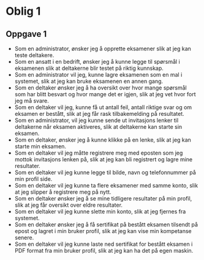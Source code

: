 # Oblig 1
## Oppgave 1
* Som en administrator, ønsker jeg å opprette eksamener slik at jeg kan teste deltakere.
* Som en ansatt i en bedrift, ønsker jeg å kunne legge til spørsmål i eksamenen slik at deltakerne blir testet på riktig kunnskap.
* Som en administrator vil jeg, kunne lagre eksamenen som en mal i systemet, slik at jeg kan bruke eksamenen en annen gang.
* Som en deltaker ønsker jeg å ha oversikt over hvor mange spørsmål som har blitt besvart og hvor mange det er igjen, slik at jeg vet hvor fort jeg må svare.
* Som en deltaker vil jeg, kunne få ut antall feil, antall riktige svar og om eksamen er bestått, slik at jeg får rask tilbakemelding på resultatet.
* Som en administrator, vil jeg kunne sende ut invitasjons lenker til deltakerne når eksamen aktiveres, slik at deltakerne kan starte sin eksamen.
* Som en deltaker, ønsker jeg å kunne klikke på en lenke, slik at jeg kan starte min eksamen.
* Som en deltaker vil jeg måtte registrere meg med eposten som jeg mottok invitasjons lenken på, slik at jeg kan bli registrert og lagre mine resultater.
* Som en deltaker vil jeg kunne legge til bilde, navn og telefonnummer på min profil side.
* Som en deltaker vil jeg kunne ta flere eksamener med samme konto, slik at jeg slipper å registrere meg på nytt.
* Som en deltaker ønsker jeg å se mine tidligere resultater på min profil, slik at jeg får oversikt over eldre resultater.
* Som en deltaker vil jeg kunne slette min konto, slik at jeg fjernes fra systemet.
* Som en deltaker ønsker jeg å få sertifikat på bestått eksamen tilsendt på epost og lagret i min bruker profil, slik at jeg kan vise min kompetanse senere.
* Som en deltaker vil jeg kunne laste ned sertifikat for bestått eksamen i PDF format fra min bruker profil, slik at jeg kan ha det på egen maskin. 
